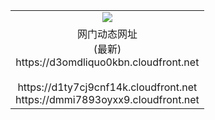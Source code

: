 ﻿<table>
  <tr></tr>
  <tr><td colspan=2 align=center><img src="https://d3omdliquo0kbn.cloudfront.net/Up/oGate.jpg" /></td></tr>
  <tr><td colspan=2 align=center>网门动态网址<br/>(最新)
<br>https://d3omdliquo0kbn.cloudfront.net
<br/>
<br>https://d1ty7cj9cnf14k.cloudfront.net
<br>https://dmmi7893oyxx9.cloudfront.net
    </td>
  </tr>
</table>
